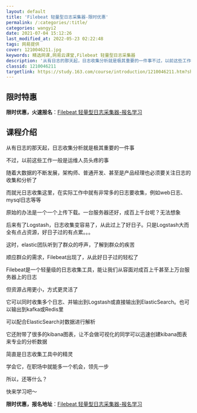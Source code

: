 ```yaml
---
layout: default
title: 'Filebeat 轻量型日志采集器-限时优惠'
permalink: /:categories/:title/
categories: wangyi2
date: 2021-07-04 15:12:26
last_modified_at: 2022-05-23 02:22:48
tags: 网易提供
cover: 1210046211.jpg
keywords: 精选网课,网易云课堂,Filebeat 轻量型日志采集器
description: '从有日志的那天起，日志收集分析就是极其重要的一件事不过，以前这些工作一般是运维人员头疼的事随着大数据的不断发展，架构师、'
classid: 1210046211
targetlink: https://study.163.com/course/introduction/1210046211.htm?share=1&shareId=1025206652&utm_campaign=share&utm_medium=iphoneShare&utm_source=&utm_u=1025206652
---
```


## 限时特惠

**限时优惠，火速报名**：[Filebeat 轻量型日志采集器-报名学习](https://study.163.com/course/introduction/1210046211.htm?share=1&shareId=1025206652&utm_campaign=share&utm_medium=iphoneShare&utm_source=&utm_u=1025206652)

## 课程介绍

从有日志的那天起，日志收集分析就是极其重要的一件事



不过，以前这些工作一般是运维人员头疼的事



随着大数据的不断发展，架构师、普通开发、甚至是产品经理也必须要关注日志的收集和分析了



而就光日志收集这里，在实际工作中就有非常多的日志要收集，例如web日志、mysql日志等等



原始的办法是一个一个上传下载。一台服务器还好，成百上千台呢？无法想象



后来有了Logstash，日志收集变容易了，从此过上了好日子。只是Logstash大而全有点占资源，好日子过的有点累。。。



这时，elastic团队听到了群众的呼声，了解到群众的疾苦



顺应群众的需求，Filebeat出现了，从此好日子过的轻松了



Filebeat是一个轻量级的日志收集工具，能让我们从容面对成百上千甚至上万台服务器上的日志



但资源占用更小，方式更灵活了



它可以同时收集多个日志、并输出到Logstash或直接输出到ElasticSearch。也可以输出到kafka或Redis里



可以配合ElasticSearch对数据进行解析



它还附带了很多的kibana图表，让不会做可视化的同学可以迅速创建kibana图表来专业的分析数据



简直是日志收集工具中的精灵



学会它，在职场中就能多一个机会，领先一步



所以，还等什么？



​​​​​​​快来学习吧～

**限时优惠，报名地址**：[Filebeat 轻量型日志采集器-报名学习](https://study.163.com/course/introduction/1210046211.htm?share=1&shareId=1025206652&utm_campaign=share&utm_medium=iphoneShare&utm_source=&utm_u=1025206652)

